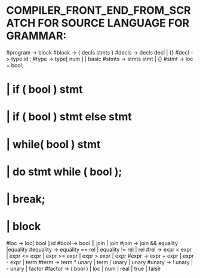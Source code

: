 # COMPILER_FRONT_END_FROM_SCRATCH FOR SOURCE LANGUAGE FOR GRAMMAR:
#program -> block
#block   -> { decls stmts }
#decls   -> decls decl | {}
#decl    -> type id ;
#type    -> type[ num ] | basic
#stmts   -> stmts stmt | {}
#stmt    -> loc = bool;
#         | if ( bool ) stmt
#         | if ( bool ) stmt else stmt
#         | while( bool ) stmt
#         | do stmt while ( bool );
#         | break;
#         | block
#loc     -> loc[ bool ] id
#bool    -> bool || join | join
#join    -> join && equality |equality
#equality -> equality == rel | equality != rel | rel
#rel     -> expr < expr | expr <= expr | expr >= expr | expr > expr | expr
#expr    -> expr + expr | expr - expr | term
#term    -> term * unary |  term / unary | unary
#unary   -> ! unary | - unary | factor
#factor  -> ( bool ) | loc | num | real | true | false
